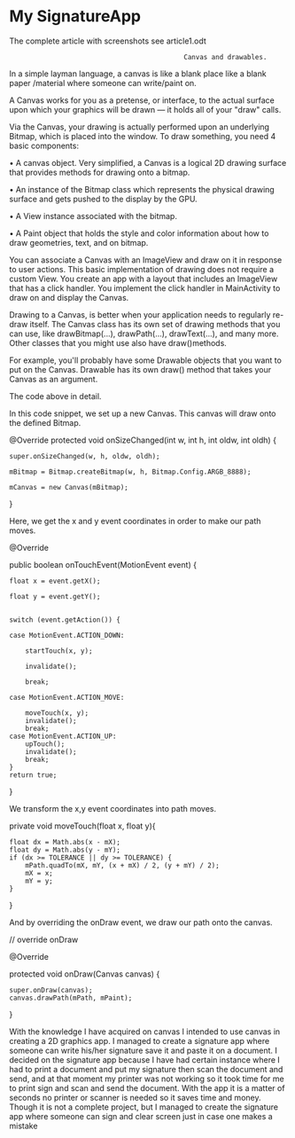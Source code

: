 #                                               My SignatureApp
The complete article with screenshots see article1.odt

                                                Canvas and drawables.

In a simple layman language, a canvas is like a blank place like a blank paper /material where someone can write/paint on.

 A Canvas works for you as a pretense, or interface, to the actual surface upon which your graphics will be drawn — it holds all of your "draw" calls.
 
 Via the Canvas, your drawing is actually performed upon an underlying Bitmap, which is placed into the window. 
 To draw something, you need 4 basic components: 
 
•	A canvas object. Very simplified, a Canvas is a logical 2D drawing surface that provides methods for drawing onto a bitmap.


•	An instance of the Bitmap class which represents the physical drawing surface and gets pushed to the display by the GPU.

•	A View instance associated with the bitmap.

•	A Paint object that holds the style and color information about how to draw geometries, text, and on bitmap.

 
You can associate a Canvas with an ImageView and draw on it in response to user actions. This basic implementation of drawing does not require a custom View.
You create an app with a layout that includes an ImageView that has a click handler. You implement the click handler in MainActivity to draw on and display the Canvas.

Drawing to a Canvas, is better when your application needs to regularly re-draw itself. The Canvas class has its own set of drawing methods that you can use, like drawBitmap(...), drawPath(...), drawText(...), and many more. 
Other classes that you might use also have draw()methods. 

 For example, you'll probably have some Drawable objects that you want to put on the Canvas. Drawable has its own draw() method that takes your Canvas as an argument. 

 

The code above in detail.

In this code snippet, we set up a new Canvas. This canvas will draw onto the defined Bitmap.

@Override
protected void onSizeChanged(int w, int h, int oldw, int oldh) {

	super.onSizeChanged(w, h, oldw, oldh);
	
	mBitmap = Bitmap.createBitmap(w, h, Bitmap.Config.ARGB_8888);
	
	mCanvas = new Canvas(mBitmap);
}

Here, we get the x and y event coordinates in order to make our path moves.

@Override

public boolean onTouchEvent(MotionEvent event) {

	float x = event.getX();
	
	float y = event.getY();
	

	switch (event.getAction()) {
	
	case MotionEvent.ACTION_DOWN:
	
		startTouch(x, y);
		
		invalidate();
		
		break;
		
	case MotionEvent.ACTION_MOVE:
	
		moveTouch(x, y);
		invalidate();
		break;
	case MotionEvent.ACTION_UP:
		upTouch();
		invalidate();
		break;
	}
	return true;
}

We transform the x,y event coordinates into path moves.

private void moveTouch(float x, float y){

	float dx = Math.abs(x - mX);
	float dy = Math.abs(y - mY);
	if (dx >= TOLERANCE || dy >= TOLERANCE) {
		mPath.quadTo(mX, mY, (x + mX) / 2, (y + mY) / 2);
		mX = x;
		mY = y;
	}
}


And by overriding the onDraw event, we draw our path onto the canvas.

// override onDraw

@Override

protected void onDraw(Canvas canvas) {

	super.onDraw(canvas);
	canvas.drawPath(mPath, mPaint);
}















  
With the knowledge I have acquired on canvas I intended to use canvas in creating a 2D graphics app. I managed to create a signature app where someone can write his/her signature save it and paste it on a document. I decided on the signature app because I have had certain instance where I had to print a document and put my signature then scan the document and send, and at that moment my printer was not working so it took time for me to print sign and scan and send the document. With the app it is a matter of seconds no printer or scanner is needed so it saves time and money. 
Though it is not a complete project, but I managed to create the signature app where someone can sign and clear screen just in case one makes a mistake



